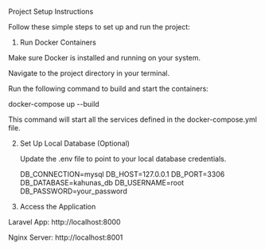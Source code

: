 Project Setup Instructions

Follow these simple steps to set up and run the project:

1. Run Docker Containers

Make sure Docker is installed and running on your system.

Navigate to the project directory in your terminal.

Run the following command to build and start the containers:

docker-compose up --build

This command will start all the services defined in the docker-compose.yml file.

2. Set Up Local Database (Optional)

    Update the .env file to point to your local database credentials.

    DB_CONNECTION=mysql
    DB_HOST=127.0.0.1
    DB_PORT=3306
    DB_DATABASE=kahunas_db
    DB_USERNAME=root
    DB_PASSWORD=your_password

3. Access the Application

Laravel App: http://localhost:8000

Nginx Server: http://localhost:8001